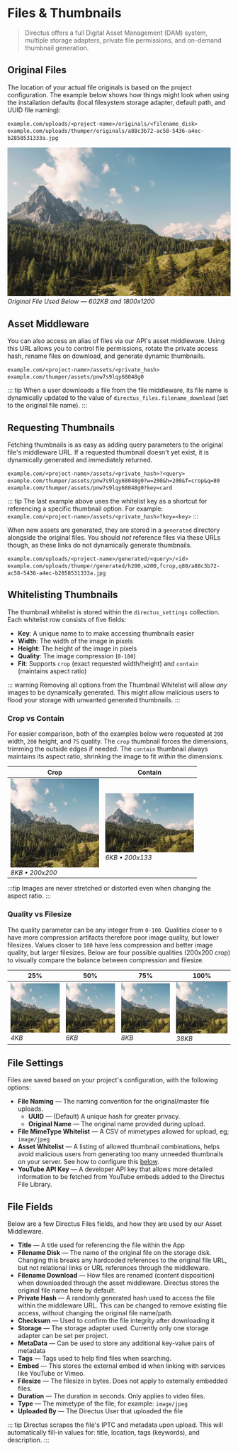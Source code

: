 # Files & Thumbnails

> Directus offers a full Digital Asset Management (DAM) system, multiple storage adapters, private file permissions, and on-demand thumbnail generation.

## Original Files

The location of your actual file originals is based on the project configuration. The example below shows how things might look when using the installation defaults (local filesystem storage adapter, default path, and UUID file naming):

```
example.com/uploads/<project-name>/originals/<filename_disk>
example.com/uploads/thumper/originals/a88c3b72-ac58-5436-a4ec-b2858531333a.jpg
```

![Original File](../img/asset-generator/original.jpg)
_Original File Used Below — 602KB and 1800x1200_

## Asset Middleware

You can also access an alias of files via our API's asset middleware. Using this URL allows you to control file permissions, rotate the private access hash, rename files on download, and generate dynamic thumbnails.

```
example.com/<project-name>/assets/<private_hash>
example.com/thumper/assets/pnw7s9lqy68048g0
```

::: tip
When a user downloads a file from the file middleware, its file name is dynamically updated to the value of `directus_files.filename_download` (set to the original file name).
:::

## Requesting Thumbnails

Fetching thumbnails is as easy as adding query parameters to the original file's middleware URL. If a requested thumbnail doesn't yet exist, it is dynamically generated and immediately returned.

```
example.com/<project-name>/assets/<private_hash>?<query>
example.com/thumper/assets/pnw7s9lqy68048g0?w=200&h=200&f=crop&q=80
example.com/thumper/assets/pnw7s9lqy68048g0?key=card
```

::: tip
The last example above uses the whitelist key as a shortcut for referencing a specific thumbnail option. For example: `example.com/<project-name>/assets/<private_hash>?key=<key>`
:::

When new assets are generated, they are stored in a `generated` directory alongside the original files. You should _not_ reference files via these URLs though, as these links do not dynamically generate thumbnails.

```
example.com/uploads/<project-name>/generated/<query>/<id>
example.com/uploads/thumper/generated/h200,w200,fcrop,q80/a88c3b72-ac58-5436-a4ec-b2858531333a.jpg
```

## Whitelisting Thumbnails

The thumbnail whitelist is stored within the `directus_settings` collection. Each whitelist row consists of five fields:

* **Key**: A unique name to to make accessing thumbnails easier
* **Width**: The width of the image in pixels
* **Height**: The height of the image in pixels
* **Quality**: The image compression (`0-100`)
* **Fit**: Supports `crop` (exact requested width/height) and `contain` (maintains aspect ratio)

::: warning
Removing all options from the Thumbnail Whitelist will allow *any* images to be dynamically generated. This might allow malicious users to flood your storage with unwanted generated thumbnails.
:::

### Crop vs Contain

For easier comparison, both of the examples below were requested at `200` width, `200` height, and `75` quality. The `crop` thumbnail forces the dimensions, trimming the outside edges if needed. The `contain` thumbnail always maintains its aspect ratio, shrinking the image to fit _within_ the dimensions.

| Crop | Contain |
|------|------|
| ![Crop](../img/asset-generator/200-200-crop-75.jpg)<br>_8KB • 200x200_ | ![Contain](../img/asset-generator/200-200-contain-75.jpg)<br>_6KB • 200x133_ |

:::tip
Images are never stretched or distorted even when changing the aspect ratio.
:::

### Quality vs Filesize

The quality parameter can be any integer from `0-100`. Qualities closer to `0` have more compression artifacts therefore poor image quality, but lower filesizes. Values closer to `100` have less compression and better image quality, but larger filesizes. Below are four possible qualities (200x200 crop) to visually compare the balance between compression and filesize.

| 25% | 50% | 75% | 100% |
|------|------|--------|------|
| ![25%](../img/asset-generator/200-200-crop-25.jpg)<br>_4KB_ | ![50%](../img/asset-generator/200-200-crop-50.jpg)<br>_6KB_ | ![75%](../img/asset-generator/200-200-crop-75.jpg)<br>_8KB_ | ![100%](../img/asset-generator/200-200-crop-100.jpg)<br>_38KB_ |

## File Settings

Files are saved based on your project's configuration, with the following options:

* **File Naming** — The naming convention for the original/master file uploads.
  * **UUID** — (Default) A unique hash for greater privacy.
  * **Original Name** — The original name provided during upload.
* **File MimeType Whitelist** — A CSV of mimetypes allowed for upload, eg; `image/jpeg`
* **Asset Whitelist** — A listing of allowed thumbnail combinations, helps avoid malicious users from generating too many unneeded thumbnails on your server. See how to configure this [below](#generated-asset-whitelist).
* **YouTube API Key** — A developer API key that allows more detailed information to be fetched from YouTube embeds added to the Directus File Library.

## File Fields

Below are a few Directus Files fields, and how they are used by our Asset Middleware.

* **Title** — A title used for referencing the file within the App
* **Filename Disk** — The name of the original file on the storage disk. Changing this breaks any hardcoded references to the original file URL, but not relational links or URL references through the middleware.
* **Filename Download** — How files are renamed (content disposition) when downloaded through the asset middleware. Directus stores the original file name here by default.
* **Private Hash** — A randomly generated hash used to access the file within the middleware URL. This can be changed to remove existing file access, without changing the original file name/path.
* **Checksum** — Used to confirm the file integrity after downloading it
* **Storage** — The storage adapter used. Currently only one storage adapter can be set per project.
* **MetaData** — Can be used to store any additional key-value pairs of metadata
* **Tags** — Tags used to help find files when searching.
* **Embed** — This stores the external embed id when linking with services like YouTube or Vimeo.
* **Filesize** — The filesize in bytes. Does not apply to externally embedded files.
* **Duration** — The duration in seconds. Only applies to video files.
* **Type** — The mimetype of the file, for example: `image/jpeg`
* **Uploaded By** — The Directus User that uploaded the file

::: tip
Directus scrapes the file's IPTC and metadata upon upload. This will automatically fill-in values for: title, location, tags (keywords), and description.
:::
